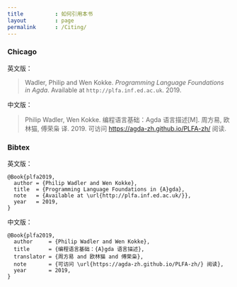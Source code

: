 ```yaml
---
title          : 如何引用本书
layout         : page
permalink      : /Citing/
---
```


### Chicago

英文版：

> Wadler, Philip and Wen Kokke.
> _Programming Language Foundations in Agda_.
> Available at `http://plfa.inf.ed.ac.uk`.
> 2019.

中文版：

> Philip Wadler, Wen Kokke.
> 编程语言基础：Agda 语言描述[M].
> 周方易, 欧林猫, 傅荣枭 译.
> 2019.
> 可访问 https://agda-zh.github.io/PLFA-zh/ 阅读.

### Bibtex

英文版：

	@Book{plfa2019,
	  author = {Philip Wadler and Wen Kokke},
	  title  = {Programming Language Foundations in {A}gda},
	  note   = {Available at \url{http://plfa.inf.ed.ac.uk/}},
	  year   = 2019,
	}

中文版：

	@Book{plfa2019,
	  author     = {Philip Wadler and Wen Kokke},
	  title      = {编程语言基础：{A}gda 语言描述},
	  translator = {周方易 and 欧林猫 and 傅荣枭},
	  note       = {可访问 \url{https://agda-zh.github.io/PLFA-zh/} 阅读},
	  year       = 2019,
	}
